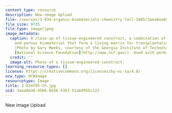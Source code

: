 ```yaml
---
content_type: resource
description: New image Upload
file: /courses/3-034-organic-biomaterials-chemistry-fall-2005/3aea8ea045668d3653b751ab095bc221_3-034f05-th.jpg
file_size: 9725
file_type: image/jpeg
image_metadata:
  caption: A close-up of tissue-engineered construct, a combination of living cells
    and porous biomaterial that form a living matrix for transplantation in an organism.
    (Photo by Gary Meeks, courtesy of the Georgia Institute of Technology and the
    [National Science Foundation](http://www.nsf.gov/). Used with permission.)
  credit: ''
  image-alt: Photo of a tissue-engineered construct.
learning_resource_types: []
license: https://creativecommons.org/licenses/by-nc-sa/4.0/
ocw_type: OCWImage
resourcetype: Image
title: 3-034f05-th.jpg
uid: 3aea8ea0-4566-8d36-53b7-51ab095bc221
---
```

New image Upload